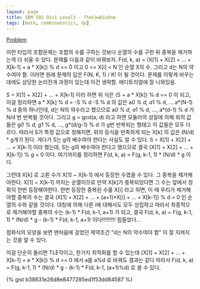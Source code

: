```yaml
---
layout: page
title: SRM 502 Div1 Level3 - TheCowDivOne
tags: [math, combinatorics, dp]
---
```


[Problem](https://community.topcoder.com/stat?c=problem_statement&pm=11351)

<div class="psnote">
이런 타입의 조합문제는 조합의 수를 구하는 것보다 순열의 수를 구한 뒤 중복을 제거하는게 더 쉬울 수 있다.
문제를 다음과 같이 바꿔보자.
F(d, k, a) =   (X[1] + X[2] + ... + X[k-1] + a * X[k]) % d == 0 이고 0 <= X[i] < N 인 순열 X의 수. 그리고 d는 N의 약수여야 함.
이러면 원래 문제의 답은 F(N, K, 1) / K!  이 될 것이다.
문제를 이렇게 바꾸는 데에도 상당한 논리전개 과정이 있는데 이건 생략함. 에디토리얼에 잘 나와있음.

S = X[1] + X[2] + ... + X[k-1]  이라 하면  위 식은  (S + a * X[k]) % d == 0 이 되고, 이걸 정리하면 a * X[k] % d = -S % d
-S % d 의 값은 a*0 % d, a*1 % d, ... a*(N-1) % d 중의 하나인데, d는 N의 약수라고 했으므로
a*0 % d, a*1 % d, ..., a*(d-1) % d 가 N/d 번 반복될 것이다.
그리고 g = gcd(a, d) 라고 하면 모듈러의 성질에 의해 위의 값들은
g*0 % d, g*1 % d, ..., g*(d/g-1) % d 가 g번 반복되는 형태고 이 값들은 모두 다르다.
따라서 S가 특정 값으로 정해지면, 위의 등식을 만족하게 되는 X[k] 의 값은 (N/d) * g개가 된다.
게다가 S는 g의 배수여야 한다는 사실도 알 수 있다.
S = X[1] + X[2] + ... + X[k-1] 이라 했는데, S는 g의 배수여야 한다고 했으므로 결국 (X[1] + X[2] + ... + X[k-1]) % g = 0 이다.
여기까지를 정리하면  F(d, k, a) = F(g, k-1, 1) * (N/d) * g  이다.

그런데 X[k] 로 고른 수가 X[1] ~ X[k-1] 에서 등장한 수였을 수 있다. 그 중복을 제거해야한다.
X[1] ~ X[k-1] 까지는 순열이므로 만약 X[k]가 중복되었다면 그 수는 앞에서 정확히 한번 등장해야한다.
한번 등장한 중복된 수를 X[i] 라고 하면, 이 때 우리가 제거해야할 중복의 수는 결국
(X[1] + X[2] + ... + (a+1)*X[i] + ... + X[k-1]) % d = 0  인 순열의 수와 같을 것이다.
대칭에 의해 다른 i에 대해서도 모두 성립하고 따라서 최종적으로 제거해야할 중복의 수는  (k-1) * F(d, k-1, a+1) 가 되고, 결국
F(d, k, a) = F(g, k-1, 1) * (N/d) * g  -  (k-1) * F(d, k-1, a+1)   이다!!!!!!!!! 힘들었다...

점화식의 모양을 보면 맨처음에 걸었던 제약조건 "d는 N의 약수여야 함" 이 잘 지켜지는 것을 알 수 있다.

이걸 단순히 돌리면 TLE각이고, 한가지 최적화를 할 수 있는데
(X[1] + X[2] + ... + X[k-1] + a * X[k]) % d == 0 에서 a를 a%d 로 바꿔도 결과는 같다
따라서 F(d, k, a) = F(g, k-1, 1) * (N/d) * g  -  (k-1) * F(d, k-1, (a+1)%d)   로 쓸 수 있다.
</div>

{% gist b38631e26d8e8477285ed1f53dd84587 %}
